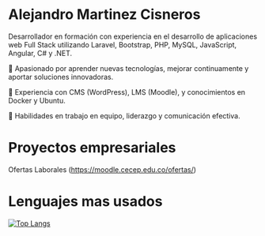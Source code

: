 
# Alejandro Martinez Cisneros

Desarrollador en formación con experiencia en el desarrollo de aplicaciones web Full Stack utilizando Laravel, Bootstrap, PHP, MySQL, JavaScript, Angular, C# y .NET.

🚀 Apasionado por aprender nuevas tecnologías, mejorar continuamente y aportar soluciones innovadoras.

🔧 Experiencia con CMS (WordPress), LMS (Moodle), y conocimientos en Docker y Ubuntu.

🤝 Habilidades en trabajo en equipo, liderazgo y comunicación efectiva.

# Proyectos empresariales

Ofertas Laborales (https://moodle.cecep.edu.co/ofertas/)



#  Lenguajes mas usados

[![Top Langs](https://github-readme-stats.vercel.app/api/top-langs/?username=Alemarch05&layout=donut&&theme=dark#gh-dark-mode-only)](https://github.com/anuraghazra/github-readme-stats)

